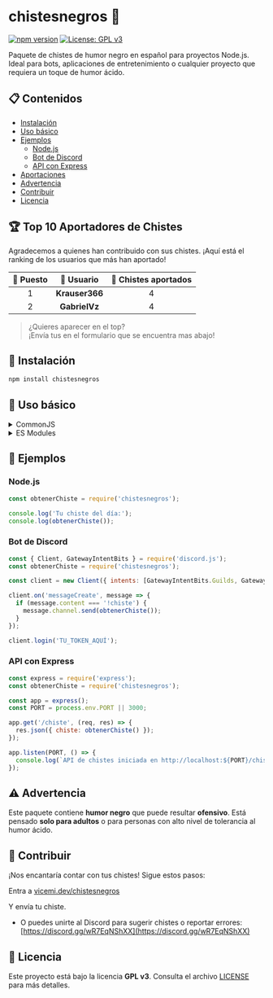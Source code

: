 # chistesnegros 🖤

[![npm version](https://img.shields.io/npm/v/chistesnegros.svg?style=flat-square)](https://www.npmjs.com/package/chistesnegros)
[![License: GPL v3](https://img.shields.io/badge/License-GPLv3-blue.svg?style=flat-square)](https://www.gnu.org/licenses/gpl-3.0)

Paquete de chistes de humor negro en español para proyectos Node.js. Ideal para bots, aplicaciones de entretenimiento o cualquier proyecto que requiera un toque de humor ácido.

## 📋 Contenidos

- [Instalación](#instalación)
- [Uso básico](#uso-básico)
- [Ejemplos](#ejemplos)
  - [Node.js](#nodejs)
  - [Bot de Discord](#bot-de-discord)
  - [API con Express](#api-con-express)
- [Aportaciones](#aportaciones)
- [Advertencia](#advertencia)
- [Contribuir](#contribuir)
- [Licencia](#licencia)

## 🏆 Top 10 Aportadores de Chistes

Agradecemos a quienes han contribuido con sus chistes. ¡Aquí está el ranking de los usuarios que más han aportado!

<div align="center">

| 🥇 Puesto | 👤 Usuario      | 💬 Chistes aportados |
|:--------:|:--------------:|:-------------------:|
| 1        | **Krauser366** | 4                   |
| 2        | **GabrielVz**  | 4                   |

</div>

> ¿Quieres aparecer en el top?  
> ¡Envía tus en el formulario que se encuentra mas abajo!

## 🚀 Instalación

```bash
npm install chistesnegros
```

## 🔧 Uso básico

<details>
<summary>CommonJS</summary>

```js
const obtenerChiste = require('chistesnegros');
console.log(obtenerChiste());
```
</details>

<details>
<summary>ES Modules</summary>

```js
import obtenerChiste from 'chistesnegros';
console.log(obtenerChiste());
```
</details>

## 📂 Ejemplos

### Node.js

```js
const obtenerChiste = require('chistesnegros');

console.log('Tu chiste del día:');
console.log(obtenerChiste());
```

### Bot de Discord

```js
const { Client, GatewayIntentBits } = require('discord.js');
const obtenerChiste = require('chistesnegros');

const client = new Client({ intents: [GatewayIntentBits.Guilds, GatewayIntentBits.GuildMessages, GatewayIntentBits.MessageContent] });

client.on('messageCreate', message => {
  if (message.content === '!chiste') {
    message.channel.send(obtenerChiste());
  }
});

client.login('TU_TOKEN_AQUÍ');
```

### API con Express

```js
const express = require('express');
const obtenerChiste = require('chistesnegros');

const app = express();
const PORT = process.env.PORT || 3000;

app.get('/chiste', (req, res) => {
  res.json({ chiste: obtenerChiste() });
});

app.listen(PORT, () => {
  console.log(`API de chistes iniciada en http://localhost:${PORT}/chiste`);
});
```

## ⚠️ Advertencia

Este paquete contiene **humor negro** que puede resultar **ofensivo**. Está pensado **solo para adultos** o para personas con alto nivel de tolerancia al humor ácido.

## 🤝 Contribuir

¡Nos encantaría contar con tus chistes! Sigue estos pasos:

Entra a [vicemi.dev/chistesnegros](https://vicemi.dev/chistesnegros)

Y envía tu chiste.

- O puedes unirte al Discord para sugerir chistes o reportar errores:  
  [https://discord.gg/wR7EqNShXX](https://discord.gg/wR7EqNShXX)

## 📄 Licencia

Este proyecto está bajo la licencia **GPL v3**. Consulta el archivo [LICENSE](https://github.com/Vicemi/chistesnegros/blob/main/LICENSE) para más detalles.

